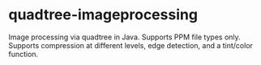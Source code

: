 # quadtree-imageprocessing
Image processing via quadtree in Java. Supports PPM file types only. Supports compression at different levels, edge detection, and a tint/color function.
